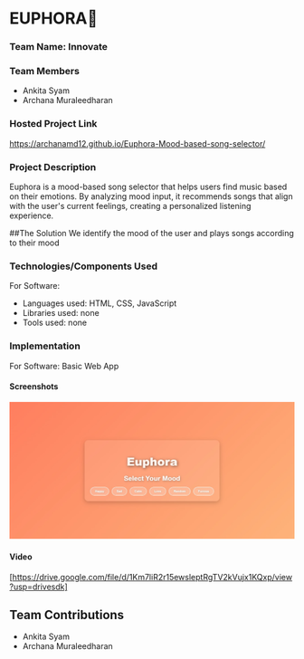 # EUPHORA🎵

### Team Name: Innovate

### Team Members
- Ankita Syam
- Archana Muraleedharan

### Hosted Project Link
https://archanamd12.github.io/Euphora-Mood-based-song-selector/

### Project Description
Euphora is a mood-based song selector that helps users find music based on their emotions. By analyzing mood input, it recommends songs that align with the user's current feelings, creating a personalized listening experience.

##The Solution
We identify the mood of the user and plays songs according to their mood

### Technologies/Components Used
For Software:
- Languages used: HTML, CSS, JavaScript
- Libraries used: none
- Tools used: none

### Implementation
For Software: Basic Web App

#### Screenshots 
![My Euphora](euphora.jpg)

#### Video
[https://drive.google.com/file/d/1Km7liR2r15ewsleptRgTV2kVujx1KQxp/view?usp=drivesdk]

## Team Contributions
- Ankita Syam
- Archana Muraleedharan


   


